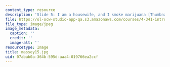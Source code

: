 ```yaml
---
content_type: resource
description: 'Slide 5: I am a housewife, and I smoke marijuana [Thumbnail]'
file: https://ol-ocw-studio-app-qa.s3.amazonaws.com/courses/4-341-introduction-to-photography-fall-2002/07abab0a364b595daaa4019766ea2ccf_massey15.jpg
file_type: image/jpeg
image_metadata:
  caption: ''
  credit: ''
  image-alt: ''
resourcetype: Image
title: massey15.jpg
uid: 07abab0a-364b-595d-aaa4-019766ea2ccf
---
```

